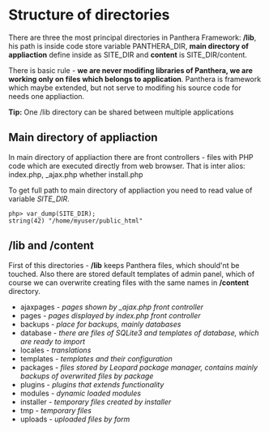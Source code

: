 Structure of directories
========================

There are three the most principal directories in Panthera Framework: **/lib**, his path is inside code store variable PANTHERA_DIR, **main 
directory of appliaction** define inside as SITE_DIR and **content** is SITE_DIR/content.

There is basic rule - __we are never modifing libraries of Panthera, we are working only on files which belongs to application__. Panthera is framework 
which maybe extended, but not serve to modifing his source code for needs one appliaction.

**Tip:** One /lib directory can be shared between multiple applications

## Main directory of appliaction

In main directory of appliaction there are front controllers - files with PHP code which are executed directly from web browser. That is inter 
alios: index.php, _ajax.php whether install.php

To get full path to main directory of appliaction you need to read value of variable *SITE_DIR*.

```
php> var_dump(SITE_DIR);
string(42) "/home/myuser/public_html"
```

## /lib and /content

First of this directories - **/lib** keeps Panthera files, which should'nt be touched. Also there are stored default templates of admin panel, which of 
course we can overwrite creating files with the same names in **/content** directory.

* ajaxpages - *pages shown by _ajax.php front controller*
* pages - *pages displayed by index.php front controller*
* backups - *place for backups, mainly databases*
* database - *there are files of SQLite3 and templates of database, which are ready to import*
* locales - *translations*
* templates - *templates and their configuration*
* packages - *files stored by Leopard package manager, contains mainly backups of overwrited files by package*
* plugins - *plugins that extends functionality*
* modules - *dynamic loaded modules*
* installer - *temporary files created by installer*
* tmp - *temporary files*
* uploads - *uploaded files by form*
